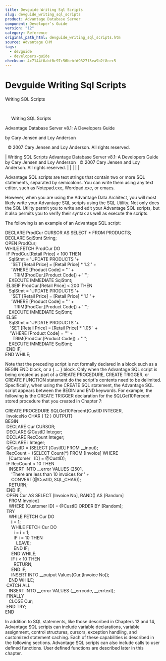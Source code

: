 ```yaml
---
title: Devguide Writing Sql Scripts
slug: devguide_writing_sql_scripts
product: Advantage Database Server
component: Developer’s Guide
version: "12"
category: Reference
original_path_html: devguide_writing_sql_scripts.htm
source: Advantage CHM
tags:
  - devguide
  - developers-guide
checksum: 4c7144f0abf0c97c56bebfd9327f3ea9b2f8cec5
---
```


# Devguide Writing Sql Scripts

Writing SQL Scripts

 

     Writing SQL Scripts

Advantage Database Server v8.1: A Developers Guide

by Cary Jensen and Loy Anderson

  © 2007 Cary Jensen and Loy Anderson. All rights reserved.

| Writing SQL Scripts  Advantage Database Server v8.1: A Developers Guide  by Cary Jensen and Loy Anderson    © 2007 Cary Jensen and Loy Anderson. All rights reserved. |  |  |  |  |

Advantage SQL scripts are text strings that contain two or more SQL statements, separated by semicolons. You can write them using any text editor, such as Notepad.exe, Wordpad.exe, or emacs.

However, when you are using the Advantage Data Architect, you will most likely write your Advantage SQL scripts using the SQL Utility. Not only does the SQL Utility permit you to write and edit your Advantage SQL scripts, but it also permits you to verify their syntax as well as execute the scripts.

The following is an example of an Advantage SQL script:

DECLARE ProdCur CURSOR AS SELECT \* FROM PRODUCTS;  
DECLARE SqlStmt String;  
OPEN ProdCur;  
WHILE FETCH ProdCur DO  
  IF ProdCur.[Retail Price] < 100 THEN  
    SqlStmt = 'UPDATE PRODUCTS '+  
      'SET [Retail Price] = [Retail Price] \* 1.2 ' +  
      'WHERE [Product Code] = ''' +   
        TRIM(ProdCur.[Product Code]) + '''';  
    EXECUTE IMMEDIATE SqlStmt;  
  ELSEIF ProdCur.[Retail Price] < 200 THEN  
    SqlStmt = 'UPDATE PRODUCTS '+  
      'SET [Retail Price] = [Retail Price] \* 1.1 ' +  
      'WHERE [Product Code] = ''' +   
        TRIM(ProdCur.[Product Code]) + '''';  
    EXECUTE IMMEDIATE SqlStmt;  
  ELSE  
    SqlStmt = 'UPDATE PRODUCTS '+  
     'SET [Retail Price] = [Retail Price] \* 1.05 ' +  
     'WHERE [Product Code] = ''' +   
       TRIM(ProdCur.[Product Code]) + '''';  
    EXECUTE IMMEDIATE SqlStmt;  
  END IF;  
END WHILE;

Note that the preceding script is not formally declared in a block such as a BEGIN END block, or a { ... } block. Only when the Advantage SQL script is being created as part of a CREATE PROCEDURE, CREATE TRIGGER, or CREATE FUNCTION statement do the script's contents need to be delimited. Specifically, when using the CREATE SQL statement, the Advantage SQL script appears between the BEGIN and END keywords. For example, the following is the CREATE TRIGGER declaration for the SQLGet10Percent stored procedure that you created in Chapter 7:

CREATE PROCEDURE SQLGet10Percent(CustID INTEGER,   
  InvoiceNo CHAR ( 12 ) OUTPUT)  
BEGIN   
  DECLARE Cur CURSOR;  
  DECLARE @CustID Integer;  
  DECLARE RecCount Integer;  
  DECLARE i Integer;  
  @CustID = (SELECT [CustID] FROM \_\_input);  
  RecCount = (SELECT Count(\*) FROM [Invoice] WHERE   
    [Customer   ID] = @CustID);   
  IF RecCount < 10 THEN  
    INSERT INTO \_\_error VALUES (2501,   
      'There are less than 10 invoices for ' +  
      CONVERT(@CustID, SQL\_CHAR));  
    RETURN;  
  END IF;  
  OPEN Cur AS SELECT [Invoice No], RAND() AS [Random]   
    FROM Invoice]   
    WHERE [Customer ID] = @CustID ORDER BY [Random];  
  TRY  
    WHILE FETCH Cur DO  
      i = 1;  
      WHILE FETCH Cur DO  
        i = i + 1;  
        IF i = 10 THEN  
          LEAVE;  
        END IF;   
      END WHILE;  
      IF i < 10 THEN  
        RETURN;  
      END IF;  
      INSERT INTO \_\_output Values(Cur.[Invoice No]);  
    END WHILE;  
  CATCH ALL  
    INSERT INTO \_\_error VALUES (\_\_errcode, \_\_errtext);  
  FINALLY  
    CLOSE Cur;  
  END TRY;  
END

In addition to SQL statements, like those described in Chapters 12 and 14, Advantage SQL scripts can include variable declarations, variable assignment, control structures, cursors, exception handling, and customized statement caching. Each of these capabilities is described in the following sections. Advantage SQL scripts can also include calls to user defined functions. User defined functions are described later in this chapter.
